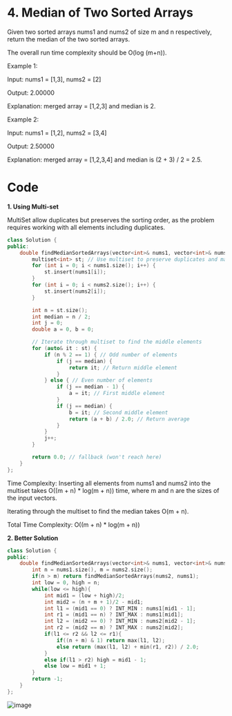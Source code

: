 # 4. Median of Two Sorted Arrays

Given two sorted arrays nums1 and nums2 of size m and n respectively, return the median of the two sorted arrays.

The overall run time complexity should be O(log (m+n)).

 

Example 1:

Input: nums1 = [1,3], nums2 = [2]

Output: 2.00000

Explanation: merged array = [1,2,3] and median is 2.

Example 2:

Input: nums1 = [1,2], nums2 = [3,4]

Output: 2.50000

Explanation: merged array = [1,2,3,4] and median is (2 + 3) / 2 = 2.5.


# Code

**1. Using Multi-set**

   MultiSet allow duplicates but preserves the sorting order, as the problem requires working with all elements including duplicates.

```cpp C++[]
class Solution {
public:
    double findMedianSortedArrays(vector<int>& nums1, vector<int>& nums2) {
        multiset<int> st; // Use multiset to preserve duplicates and maintain sorting
        for (int i = 0; i < nums1.size(); i++) {
            st.insert(nums1[i]);
        }
        for (int i = 0; i < nums2.size(); i++) {
            st.insert(nums2[i]);
        }

        int n = st.size();
        int median = n / 2;
        int j = 0;
        double a = 0, b = 0;

        // Iterate through multiset to find the middle elements
        for (auto& it : st) {
            if (n % 2 == 1) { // Odd number of elements
                if (j == median) {
                    return it; // Return middle element
                }
            } else { // Even number of elements
                if (j == median - 1) {
                    a = it; // First middle element
                }
                if (j == median) {
                    b = it; // Second middle element
                    return (a + b) / 2.0; // Return average
                }
            }
            j++;
        }

        return 0.0; // fallback (won't reach here)
    }
};
```
Time Complexity:
Inserting all elements from nums1 and nums2 into the multiset takes O((m + n) * log(m + n)) time, where m and n are the sizes of the input vectors.

Iterating through the multiset to find the median takes O(m + n).

Total Time Complexity: O((m + n) * log(m + n))


**2. Better Solution**

```cpp
class Solution {
public:
    double findMedianSortedArrays(vector<int>& nums1, vector<int>& nums2) {
        int n = nums1.size(), m = nums2.size();
        if(n > m) return findMedianSortedArrays(nums2, nums1);
        int low = 0, high = n;
        while(low <= high){
            int mid1 = (low + high)/2;
            int mid2 = (n + m + 1)/2 - mid1;
            int l1 = (mid1 == 0) ? INT_MIN : nums1[mid1 - 1];
            int r1 = (mid1 == n) ? INT_MAX : nums1[mid1];
            int l2 = (mid2 == 0) ? INT_MIN : nums2[mid2 - 1];
            int r2 = (mid2 == m) ? INT_MAX : nums2[mid2];
            if(l1 <= r2 && l2 <= r1){
                if((n + m) & 1) return max(l1, l2);
                else return (max(l1, l2) + min(r1, r2)) / 2.0;
            }
            else if(l1 > r2) high = mid1 - 1;
            else low = mid1 + 1;
        }
        return -1;
    }
};
```
![image](https://github.com/user-attachments/assets/317efad9-07af-46c8-b510-65046d1bacfb)

   

